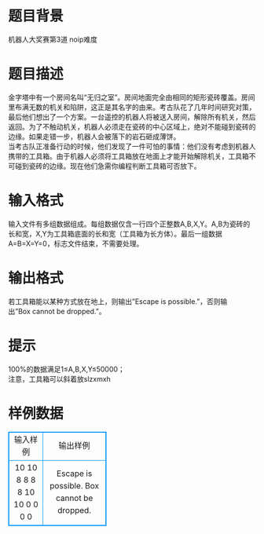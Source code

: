 # 

 
 # 题目背景 
机器人大奖赛第3道&nbsp;noip难度 

 
 # 题目描述 
金字塔中有一个房间名叫“无归之室”。房间地面完全由相同的矩形瓷砖覆盖。房间里布满无数的机关和陷阱，这正是其名字的由来。考古队花了几年时间研究对策，最后他们想出了一个方案。一台遥控的机器人将被送入房间，解除所有机关，然后返回。为了不触动机关，机器人必须走在瓷砖的中心区域上，绝对不能碰到瓷砖的边缘。如果走错一步，机器人会被落下的岩石砸成薄饼。<BR>当考古队正准备行动的时候，他们发现了一件可怕的事情：他们没有考虑到机器人携带的工具箱。由于机器人必须将工具箱放在地面上才能开始解除机关，工具箱不可碰到瓷砖的边缘。现在他们急需你编程判断工具箱可否放下。<BR> 

 
 # 输入格式 
输入文件有多组数据组成。每组数据仅含一行四个正整数A,B,X,Y。A,B为瓷砖的长和宽，X,Y为工具箱底面的长和宽（工具箱为长方体）。最后一组数据A=B=X=Y=0，标志文件结束，不需要处理。 

 
 # 输出格式 
若工具箱能以某种方式放在地上，则输出”Escape&nbsp;is&nbsp;possible.”，否则输出”Box&nbsp;cannot&nbsp;be&nbsp;dropped.”。 

 
 # 提示 
100%的数据满足1≤A,B,X,Y≤50000；<BR>注意，工具箱可以斜着放slzxmxh 
# 样例数据
<style>
        table,table tr th, table tr td { border:1px solid #0094ff; }
        table { width: 200px; min-height: 25px; line-height: 25px; text-align: center; border-collapse: collapse;}   
    </style>
<table>
	<tr>
		<td>输入样例</td>
		<td>输出样例</td>
	</tr>
<tr><td>10 10 8 8
8 8 10 10
0 0 0 0
</td><td>Escape is possible.
Box cannot be dropped.
</td></tr></table>
